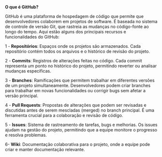 **O que é GitHub?**

GitHub é uma plataforma de hospedagem de código que permite que desenvolvedores colaborem em projetos de software. É baseada no sistema de controle de versão Git, que rastreia as mudanças no código-fonte ao longo do tempo. Aqui estão alguns dos principais recursos e funcionalidades do GitHub:

1 - **Repositórios**: Espaços onde os projetos são armazenados. Cada repositório contém todos os arquivos e o histórico de revisão do projeto.

2 - **Commits**: Registros de alterações feitas no código. Cada commit representa um ponto no histórico do projeto, permitindo reverter ou analisar mudanças específicas.

3 - **Branches**: Ramificações que permitem trabalhar em diferentes versões de um projeto simultaneamente. Desenvolvedores podem criar branches para trabalhar em novas funcionalidades ou corrigir bugs sem afetar a versão principal.

4 - **Pull Requests**: Propostas de alterações que podem ser revisadas e discutidas antes de serem mescladas (merged) no branch principal. É uma ferramenta crucial para a colaboração e revisão de código.

5 - **Issues**: Sistema de rastreamento de tarefas, bugs e melhorias. Os issues ajudam na gestão do projeto, permitindo que a equipe monitore o progresso e resolva problemas.

6- **Wiki**: Documentação colaborativa para o projeto, onde a equipe pode criar e manter documentação relevante.